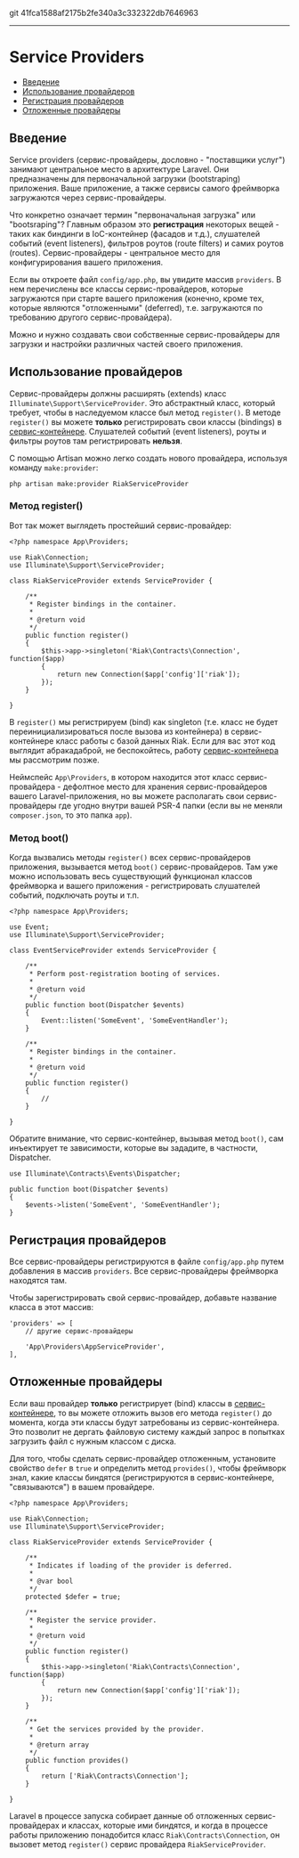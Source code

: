 git 41fca1588af2175b2fe340a3c332322db7646963

---

# Service Providers

- [Введение](#introduction)
- [Использование провайдеров](#basic-provider-example)
- [Регистрация провайдеров](#registering-providers)
- [Отложенные провайдеры](#deferred-providers)

<a name="introduction"></a>
## Введение

Service providers (сервис-провайдеры, дословно - "поставщики услуг") занимают центральное место в архитектуре Laravel. Они предназначены для первоначальной загрузки (bootstraping) приложения. Ваше приложение, а также сервисы самого фреймворка загружаются через сервис-провайдеры.

Что конкретно означает термин "первоначальная загрузка" или "bootsraping"? Главным образом это **регистрация** некоторых вещей - таких как биндинги в IoC-контейнер (фасадов и т.д.), слушателей событий (event listeners), фильтров роутов (route filters) и самих роутов (routes). Сервис-провайдеры - центральное место для конфигурирования вашего приложения. 

Если вы откроете файл `config/app.php`, вы увидите массив `providers`. В нем перечислены все классы сервис-провайдеров, которые загружаются при старте вашего приложения (конечно, кроме тех, которые являются "отложенными" (deferred), т.е. загружаются по требованию другого сервис-провайдера).

Можно и нужно создавать свои собственные сервис-провайдеры для загрузки и настройки различных частей своего приложения.

<a name="basic-provider-example"></a>
## Использование провайдеров

Сервис-провайдеры должны расширять (extends) класс `Illuminate\Support\ServiceProvider`. Это абстрактный класс, который требует, чтобы в наследуемом классе был метод `register()`. В методе `register()` вы можете **только** регистрировать свои классы (bindings) в [сервис-контейнере](/docs/5.0/container). Слушателей событий (event listeners), роуты и фильтры роутов там регистрировать **нельзя**.

С помощью Artisan можно легко создать нового провайдера, используя команду `make:provider`:

	php artisan make:provider RiakServiceProvider
	
### Метод register()

Вот так может выглядеть простейший сервис-провайдер:

	<?php namespace App\Providers;

	use Riak\Connection;
	use Illuminate\Support\ServiceProvider;

	class RiakServiceProvider extends ServiceProvider {

		/**
		 * Register bindings in the container.
		 *
		 * @return void
		 */
		public function register()
		{
			$this->app->singleton('Riak\Contracts\Connection', function($app)
			{
				return new Connection($app['config']['riak']);
			});
		}

	}

В `register()` мы регистрируем (bind) как singleton (т.е. класс не будет переинициализироваться после вызова из контейнера) в сервис-контейнере класс работы с базой данных Riak. Если для вас этот код выглядит абракадаброй, не беспокойтесь, работу [сервис-контейнера](/docs/5.0/container) мы рассмотрим позже.

Неймспейс `App\Providers`, в котором находится этот класс сервис-провайдера - дефолтное место для хранения сервис-провайдеров вашего Laravel-приложения, но вы можете располагать свои сервис-провайдеры где угодно внутри вашей PSR-4 папки (если вы не меняли `composer.json`, то это папка `app`).

### Метод boot()

Когда вызвались методы `register()` всех сервис-провайдеров приложения, вызывается метод `boot()` сервис-провайдеров. Там уже можно использовать весь существующий функционал классов фреймворка и вашего приложения - регистрировать слушателей событий, подключать роуты и т.п.

	<?php namespace App\Providers;

    use Event;
	use Illuminate\Support\ServiceProvider;

	class EventServiceProvider extends ServiceProvider {

		/**
		 * Perform post-registration booting of services.
		 *
		 * @return void
		 */
		public function boot(Dispatcher $events)
		{
			Event::listen('SomeEvent', 'SomeEventHandler');
		}

		/**
		 * Register bindings in the container.
		 *
		 * @return void
		 */
		public function register()
		{
			//
		}

	}

Обратите внимание, что сервис-контейнер, вызывая метод `boot()`, сам инъектирует те зависимости, которые вы зададите, в частности, Dispatcher.

	use Illuminate\Contracts\Events\Dispatcher;

	public function boot(Dispatcher $events)
	{
		$events->listen('SomeEvent', 'SomeEventHandler');
	}
	
<a name="registering-providers"></a>
## Регистрация провайдеров

Все сервис-провайдеры регистрируются в файле `config/app.php` путем добавления в массив `providers`. Все сервис-провайдеры фреймворка находятся там. 

Чтобы зарегистрировать свой сервис-провайдер, добавьте название класса в этот массив:

	'providers' => [
		// другие сервис-провайдеры

		'App\Providers\AppServiceProvider',
	],

<a name="deferred-providers"></a>
## Отложенные провайдеры

Если ваш провайдер **только** регистрирует (bind) классы в [сервис-контейнере](/docs/5.0/container), то вы можете отложить вызов его метода `register()` до момента, когда эти классы будут затребованы из сервис-контейнера. Это позволит не дергать файловую систему каждый запрос в попытках загрузить файл с нужным классом с диска.

Для того, чтобы сделать сервис-провайдер отложенным, установите свойство `defer` в `true` и определить метод `provides()`, чтобы фреймворк знал, какие классы биндятся (регистрируются в сервис-контейнере, "связываются") в вашем провайдере.

	<?php namespace App\Providers;

	use Riak\Connection;
	use Illuminate\Support\ServiceProvider;

	class RiakServiceProvider extends ServiceProvider {

		/**
		 * Indicates if loading of the provider is deferred.
		 *
		 * @var bool
		 */
		protected $defer = true;

		/**
		 * Register the service provider.
		 *
		 * @return void
		 */
		public function register()
		{
			$this->app->singleton('Riak\Contracts\Connection', function($app)
			{
				return new Connection($app['config']['riak']);
			});
		}

		/**
		 * Get the services provided by the provider.
		 *
		 * @return array
		 */
		public function provides()
		{
			return ['Riak\Contracts\Connection'];
		}

	}

Laravel в процессе запуска собирает данные об отложенных сервис-провайдерах и классах, которые ими биндятся, и когда в процессе работы приложению понадобится класс `Riak\Contracts\Connection`, он вызовет метод `register()` сервис провайдера `RiakServiceProvider`.
